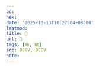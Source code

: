 ```yaml
---
bc:
hex:
date: '2025-10-13T10:27:04+08:00'
lastmod:
title: 􂹄
url: 􂹄
tags: [唏, 欷]
src: DCCV, DCCV
note:
---
```

